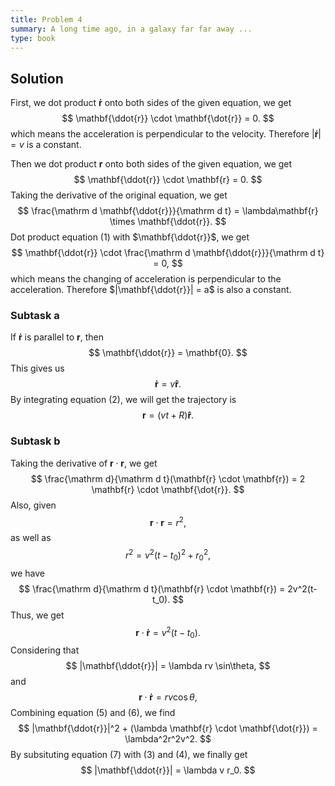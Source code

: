 ```yaml
---
title: Problem 4
summary: A long time ago, in a galaxy far far away ...
type: book
---
```


## Solution
First, we dot product $\mathbf{\dot{r}}$ onto both sides of the given equation, we get 
$$
\mathbf{\ddot{r}} \cdot \mathbf{\dot{r}} = 0.
$$
which means the acceleration is perpendicular to the velocity. Therefore $|\mathbf{\dot{r}}| = v$ is a constant.

Then we dot product $\mathbf{r}$ onto both sides of the given equation, we get
$$
\mathbf{\ddot{r}} \cdot \mathbf{r} = 0.
$$
Taking the derivative of the original equation, we get
$$
\frac{\mathrm d \mathbf{\ddot{r}}}{\mathrm d t} =  \lambda\mathbf{r} \times \mathbf{\ddot{r}}.
$$
Dot product equation (1) with $\mathbf{\ddot{r}}$, we get
$$
\mathbf{\ddot{r}} \cdot \frac{\mathrm d \mathbf{\ddot{r}}}{\mathrm d t} = 0,
$$
which means the changing of acceleration is perpendicular to the acceleration. Therefore $|\mathbf{\ddot{r}}| = a$ is also a constant.

### Subtask a

If $\mathbf{\dot{r}}$ is parallel to $\mathbf{r}$, then
$$
\mathbf{\ddot{r}} = \mathbf{0}.
$$
This gives us 
$$
\mathbf{\dot{r}} = v\mathbf{\hat{r}}.
$$
By integrating equation (2), we will get the trajectory is 
$$
\mathbf{r} = (vt+R)\mathbf{\hat{r}}.
$$

### Subtask b

Taking the derivative of $\mathbf{r} \cdot \mathbf{r}$, we get
$$
\frac{\mathrm d}{\mathrm d t}(\mathbf{r} \cdot \mathbf{r}) = 2 \mathbf{r} \cdot \mathbf{\dot{r}}.
$$
Also, given 
$$
\mathbf{r} \cdot \mathbf{r} = r^2,
$$
as well as 
$$
r^2 = v^2(t-t_0)^2 + r_0^2,
$$
we have
$$
\frac{\mathrm d}{\mathrm d t}(\mathbf{r} \cdot \mathbf{r}) = 2v^2(t-t_0).
$$
Thus, we get 
$$
\mathbf{r} \cdot \mathbf{\dot{r}} = v^2(t-t_0).
$$
Considering that
$$
|\mathbf{\ddot{r}}| = \lambda rv \sin\theta,
$$
and 
$$
\mathbf{r} \cdot \mathbf{\dot{r}} = rv \cos\theta,
$$
Combining equation (5) and (6), we find 
$$
|\mathbf{\ddot{r}}|^2 + (\lambda \mathbf{r} \cdot \mathbf{\dot{r}}) = \lambda^2r^2v^2.
$$
By subsituting equation (7) with (3) and (4), we finally get
$$
|\mathbf{\ddot{r}}| = \lambda v r_0.
$$
